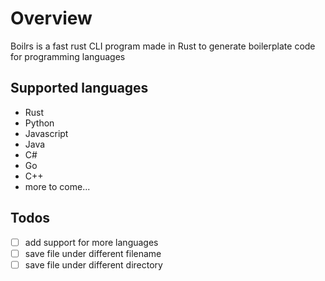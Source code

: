 # Overview
Boilrs is a fast rust CLI program made in Rust to generate boilerplate code for programming languages

## Supported languages
- Rust
- Python
- Javascript
- Java
- C#
- Go
- C++
- more to come...

## Todos
- [ ] add support for more languages
- [ ] save file under different filename
- [ ] save file under different directory
